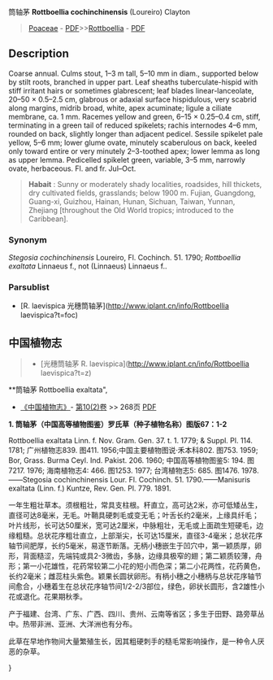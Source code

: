 筒轴茅 **Rottboellia cochinchinensis** (Loureiro) Clayton

> [Poaceae](http://www.iplant.cn/info/Poaceae?t=foc) - [PDF](http://www.iplant.cn/foc/pdf/Poaceae.pdf)>>[Rottboellia](http://www.iplant.cn/info/Rottboellia?t=foc) - [PDF](http://www.iplant.cn/foc/pdf/Rottboellia.pdf)

## Description

Coarse annual. Culms stout, 1–3 m tall, 5–10 mm in diam., supported below by stilt roots, branched in upper part. Leaf sheaths tuberculate-hispid with stiff irritant hairs or sometimes glabrescent; leaf blades linear-lanceolate, 20–50 × 0.5–2.5 cm, glabrous or adaxial surface hispidulous, very scabrid along margins, midrib broad, white, apex acuminate; ligule a ciliate membrane, ca. 1 mm. Racemes yellow and green, 6–15 × 0.25–0.4 cm, stiff, terminating in a green tail of reduced spikelets; rachis internodes 4–6 mm, rounded on back, slightly longer than adjacent pedicel. Sessile spikelet pale yellow, 5–6 mm; lower glume ovate, minutely scaberulous on back, keeled only toward entire or very minutely 2–3-toothed apex; lower lemma as long as upper lemma. Pedicelled spikelet green, variable, 3–5 mm, narrowly ovate, herbaceous. Fl. and fr. Jul–Oct.


> **Habait** : 
> Sunny or moderately shady localities, roadsides, hill thickets, dry cultivated fields, grasslands; below 1900 m. Fujian, Guangdong, Guang-xi, Guizhou, Hainan, Hunan, Sichuan, Taiwan, Yunnan, Zhejiang [throughout the Old World tropics; introduced to the Caribbean].

### Synonym
*Stegosia cochinchinensis* Loureiro, Fl. Cochinch. 51. 1790; *Rottboellia exaltata* Linnaeus f., not (Linnaeus) Linnaeus f..

### Parsublist

* [R.  laevispica  光穗筒轴茅](http://www.iplant.cn/info/Rottboellia laevispica?t=foc)

## 中国植物志

> * [光穗筒轴茅  R.  laevispica](http://www.iplant.cn/info/Rottboellia laevispica?t=z)


**筒轴茅 Rottboellia exaltata",

* [《中国植物志》](http://www.iplant.cn/frps)- [第10(2)卷](http://www.iplant.cn/frps/vol/10(2)) >> 268页 [PDF](http://www.iplant.cn/frps/pdf/10(2)/268.pdf)


**1. 筒轴茅（中国高等植物图鉴）罗氏草（种子植物名称）图版67：1-2**

Rottboellia exaltata Linn. f. Nov. Gram. Gen. 37. t. 1. 1779; & Suppl. Pl. 114. 1781; 广州植物志839. 图411. 1956;中国主要植物图说·禾本科802. 图753. 1959; Bor, Grass. Burma Ceyl. Ind. Pakist. 206. 1960; 中国高等植物图鉴5: 194. 图7217. 1976; 海南植物志4: 466. 图1253. 1977; 台湾植物志5: 685. 图1476. 1978.——Stegosia cochinchinensis Lour. Fl. Cochinch. 51. 1790.——Manisuris exaltata (Linn. f.) Kuntze, Rev. Gen. Pl. 779. 1891.

一年生粗壮草本。须根粗壮，常具支柱根。秆直立，高可达2米，亦可低矮丛生，直径可达8毫米，无毛。叶鞘具硬刺毛或变无毛；叶舌长约2毫米，上缘具纤毛；叶片线形，长可达50厘米，宽可达2厘米，中脉粗壮，无毛或上面疏生短硬毛，边缘粗糙。总状花序粗壮直立，上部渐尖，长可达15厘米，直径3-4毫米；总状花序轴节间肥厚，长约5毫米，易逐节断落。无柄小穗嵌生于凹穴中，第一颖质厚，卵形，背面糙涩，先端钝或具2-3微齿，多脉，边缘具极窄的翅；第二颖质较薄，舟形；第一小花雄性，花药常较第二小花的短小而色深；第二小花两性，花药黄色，长约2毫米；雌蕊柱头紫色。颖果长圆状卵形。有柄小穗之小穗柄与总状花序轴节间愈合，小穗着生在总状花序轴节间1/2-2/3部位，绿色，卵状长圆形，含2雄性小花或退化。花果期秋季。

产于福建、台湾、广东、广西、四川、贵州、云南等省区；多生于田野、路旁草丛中。热带非洲、亚洲、大洋洲也有分布。

此草在早地作物间大量繁殖生长，因其粗硬刺手的糙毛常影响操作，是一种令人厌恶的杂草。

}